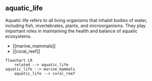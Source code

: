 ## aquatic_life
Aquatic life refers to all living organisms that inhabit bodies of water, including fish, invertebrates, plants, and microorganisms. They play important roles in maintaining the health and balance of aquatic ecosystems.


- [[marine_mammals]]
- [[coral_reef]]
```mermaid
flowchart LR
    related --> aquatic_life
aquatic_life --> marine_mammals
    aquatic_life --> coral_reef
```
